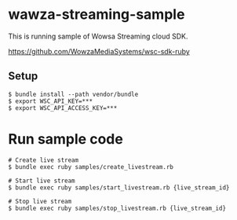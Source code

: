 # wawza-streaming-sample

This is running sample of Wowsa Streaming cloud SDK.

https://github.com/WowzaMediaSystems/wsc-sdk-ruby

## Setup

```
$ bundle install --path vendor/bundle
$ export WSC_API_KEY=***
$ export WSC_API_ACCESS_KEY=***
```

# Run sample code

```
# Create live stream
$ bundle exec ruby samples/create_livestream.rb

# Start live stream
$ bundle exec ruby samples/start_livestream.rb {live_stream_id}

# Stop live stream
$ bundle exec ruby samples/stop_livestream.rb {live_stream_id}
```
